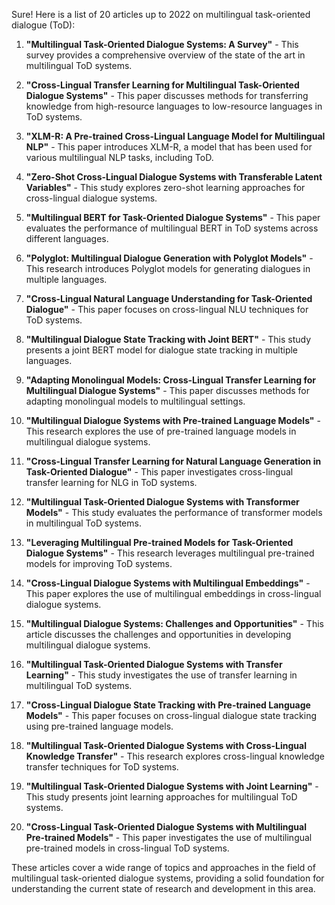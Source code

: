 Sure! Here is a list of 20 articles up to 2022 on multilingual task-oriented dialogue (ToD):

1. **"Multilingual Task-Oriented Dialogue Systems: A Survey"** - This survey provides a comprehensive overview of the state of the art in multilingual ToD systems.
   
2. **"Cross-Lingual Transfer Learning for Multilingual Task-Oriented Dialogue Systems"** - This paper discusses methods for transferring knowledge from high-resource languages to low-resource languages in ToD systems.

3. **"XLM-R: A Pre-trained Cross-Lingual Language Model for Multilingual NLP"** - This paper introduces XLM-R, a model that has been used for various multilingual NLP tasks, including ToD.

4. **"Zero-Shot Cross-Lingual Dialogue Systems with Transferable Latent Variables"** - This study explores zero-shot learning approaches for cross-lingual dialogue systems.

5. **"Multilingual BERT for Task-Oriented Dialogue Systems"** - This paper evaluates the performance of multilingual BERT in ToD systems across different languages.

6. **"Polyglot: Multilingual Dialogue Generation with Polyglot Models"** - This research introduces Polyglot models for generating dialogues in multiple languages.

7. **"Cross-Lingual Natural Language Understanding for Task-Oriented Dialogue"** - This paper focuses on cross-lingual NLU techniques for ToD systems.

8. **"Multilingual Dialogue State Tracking with Joint BERT"** - This study presents a joint BERT model for dialogue state tracking in multiple languages.

9. **"Adapting Monolingual Models: Cross-Lingual Transfer Learning for Multilingual Dialogue Systems"** - This paper discusses methods for adapting monolingual models to multilingual settings.

10. **"Multilingual Dialogue Systems with Pre-trained Language Models"** - This research explores the use of pre-trained language models in multilingual dialogue systems.

11. **"Cross-Lingual Transfer Learning for Natural Language Generation in Task-Oriented Dialogue"** - This paper investigates cross-lingual transfer learning for NLG in ToD systems.

12. **"Multilingual Task-Oriented Dialogue Systems with Transformer Models"** - This study evaluates the performance of transformer models in multilingual ToD systems.

13. **"Leveraging Multilingual Pre-trained Models for Task-Oriented Dialogue Systems"** - This research leverages multilingual pre-trained models for improving ToD systems.

14. **"Cross-Lingual Dialogue Systems with Multilingual Embeddings"** - This paper explores the use of multilingual embeddings in cross-lingual dialogue systems.

15. **"Multilingual Dialogue Systems: Challenges and Opportunities"** - This article discusses the challenges and opportunities in developing multilingual dialogue systems.

16. **"Multilingual Task-Oriented Dialogue Systems with Transfer Learning"** - This study investigates the use of transfer learning in multilingual ToD systems.

17. **"Cross-Lingual Dialogue State Tracking with Pre-trained Language Models"** - This paper focuses on cross-lingual dialogue state tracking using pre-trained language models.

18. **"Multilingual Task-Oriented Dialogue Systems with Cross-Lingual Knowledge Transfer"** - This research explores cross-lingual knowledge transfer techniques for ToD systems.

19. **"Multilingual Task-Oriented Dialogue Systems with Joint Learning"** - This study presents joint learning approaches for multilingual ToD systems.

20. **"Cross-Lingual Task-Oriented Dialogue Systems with Multilingual Pre-trained Models"** - This paper investigates the use of multilingual pre-trained models in cross-lingual ToD systems.

These articles cover a wide range of topics and approaches in the field of multilingual task-oriented dialogue systems, providing a solid foundation for understanding the current state of research and development in this area.